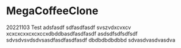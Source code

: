 # MegaCoffeeClone
20221103 Test
adsfasdf
sdfasdfasdf
svszvdxcvxcv
xcxcxcxxcxcxccxdbddbasdfasdfasdf
asdsdfsdfsdfsdf
sdvsdvsvdsdvsasdfasdfasdfasdf
dbdbdbdbdbbd
sdvasdvasdvasdva
